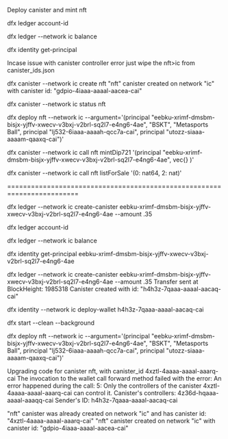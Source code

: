 Deploy canister and mint nft

dfx ledger account-id

dfx ledger --network ic  balance

dfx identity get-principal

Incase issue with canister controller error just wipe the nft>ic from canister_ids.json

dfx canister --network ic create nft
"nft" canister created on network "ic" with canister id: "gdpio-4iaaa-aaaal-aacea-cai"

dfx canister --network ic status nft

dfx deploy nft --network ic --argument='(principal "eebku-xrimf-dmsbm-bisjx-yjffv-xwecv-v3bxj-v2brl-sq2l7-e4ng6-4ae", "BSKT", "Metasports Ball", principal "lj532-6iaaa-aaaah-qcc7a-cai", principal "utozz-siaaa-aaaam-qaaxq-cai")'

dfx canister --network ic call nft mintDip721 '(principal "eebku-xrimf-dmsbm-bisjx-yjffv-xwecv-v3bxj-v2brl-sq2l7-e4ng6-4ae", vec{} )'

dfx canister --network ic call nft listForSale '(0: nat64, 2: nat)'

========================================================================

dfx ledger --network ic create-canister eebku-xrimf-dmsbm-bisjx-yjffv-xwecv-v3bxj-v2brl-sq2l7-e4ng6-4ae --amount .35

dfx ledger account-id

dfx ledger --network ic  balance

dfx identity get-principal
eebku-xrimf-dmsbm-bisjx-yjffv-xwecv-v3bxj-v2brl-sq2l7-e4ng6-4ae

dfx ledger --network ic create-canister eebku-xrimf-dmsbm-bisjx-yjffv-xwecv-v3bxj-v2brl-sq2l7-e4ng6-4ae --amount .35
Transfer sent at BlockHeight: 1985318
Canister created with id: "h4h3z-7qaaa-aaaal-aacaq-cai"

dfx identity --network ic deploy-wallet h4h3z-7qaaa-aaaal-aacaq-cai

dfx start --clean --background

dfx deploy nft --network ic --argument='(principal "eebku-xrimf-dmsbm-bisjx-yjffv-xwecv-v3bxj-v2brl-sq2l7-e4ng6-4ae", "BSKT", "Metasports Ball", principal "lj532-6iaaa-aaaah-qcc7a-cai", principal "utozz-siaaa-aaaam-qaaxq-cai")'

Upgrading code for canister nft, with canister_id 4xztl-4aaaa-aaaal-aaarq-cai
The invocation to the wallet call forward method failed with the error: An error happened during the call: 5: Only the controllers of the canister 4xztl-4aaaa-aaaal-aaarq-cai can control it.
Canister's controllers: 4z36d-hqaaa-aaaal-aaaqq-cai
Sender's ID: h4h3z-7qaaa-aaaal-aacaq-cai

"nft" canister was already created on network "ic" and has canister id: "4xztl-4aaaa-aaaal-aaarq-cai"
"nft" canister created on network "ic" with canister id: "gdpio-4iaaa-aaaal-aacea-cai"
